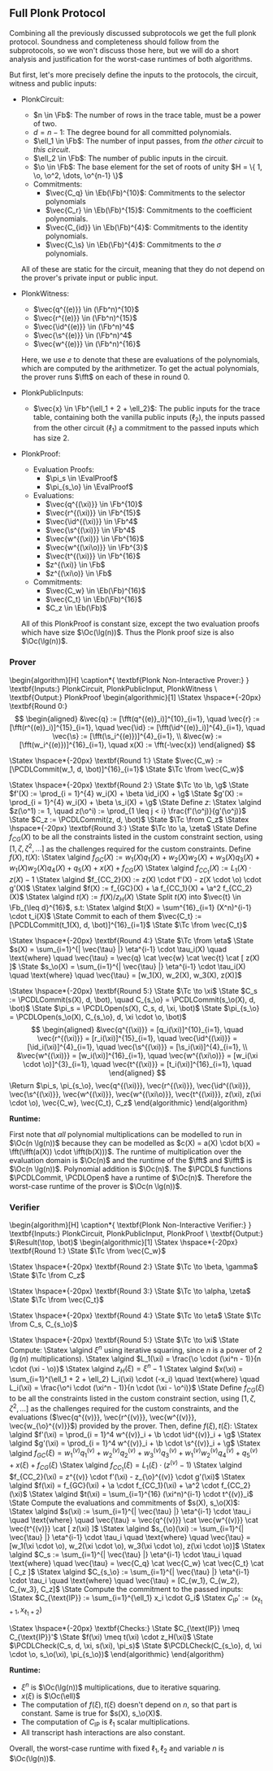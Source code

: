 ## Full Plonk Protocol

Combining all the previously discussed subprotocols we get the full plonk
protocol. Soundness and completeness should follow from the subprotocols, so
we won't discuss those here, but we will do a short analysis and justification
for the worst-case runtimes of both algorithms.

But first, let's more precisely define the inputs to the protocols, the
circuit, witness and public inputs:

- PlonkCircuit:
  - $n \in \Fb$: The number of rows in the trace table, must be a power of two.
  - $d = n - 1$: The degree bound for all committed polynomials.
  - $\ell_1 \in \Fb$: The number of input passes, from _the other circuit_ to _this circuit_.
  - $\ell_2 \in \Fb$: The number of public inputs in the circuit.
  - $\o \in \Fb$: The base element for the set of roots of unity $H = \{ 1, \o, \o^2, \dots, \o^{n-1} \}$
  - Commitments:
    - $\vec{C_q} \in \Eb(\Fb)^{10}$: Commitments to the selector polynomials
    - $\vec{C_r} \in \Eb(\Fb)^{15}$: Commitments to the coefficient polynomials.
    - $\vec{C_{id}} \in \Eb(\Fb)^{4}$: Commitments to the identity polynomials.
    - $\vec{C_\s} \in \Eb(\Fb)^{4}$: Commitments to the $\sigma$ polynomials.

  All of these are static for the circuit, meaning that they do not depend on
  the prover's private input or public input.
- PlonkWitness:
  - $\vec{q^{(e)}} \in (\Fb^n)^{10}$
  - $\vec{r^{(e)}} \in (\Fb^n)^{15}$
  - $\vec{\id^{(e)}} \in (\Fb^n)^4$
  - $\vec{\s^{(e)}} \in (\Fb^n)^4$
  - $\vec{w^{(e)}} \in (\Fb^n)^{16}$

  Here, we use $e$ to denote that these are evaluations of the polynomials,
  which are computed by the arithmetizer. To get the actual polynomials,
  the prover runs $\fft$ on each of these in round 0.
- PlonkPublicInputs:
  - $\vec{x} \in \Fb^{\ell_1 + 2 + \ell_2}$: The public inputs for the trace
    table, containing both the vanilla public inputs ($\ell_2$), the inputs
    passed from the other circuit ($\ell_1$) a commitment to the passed inputs
    which has size 2.
- PlonkProof:
  - Evaluation Proofs:
    - $\pi_s \in \EvalProof$
    - $\pi_{s_\o} \in \EvalProof$
  - Evaluations:
    - $\vec{q^{(\xi)}} \in \Fb^{10}$
    - $\vec{r^{(\xi)}} \in \Fb^{15}$
    - $\vec{\id^{(\xi)}} \in \Fb^4$
    - $\vec{\s^{(\xi)}} \in \Fb^4$
    - $\vec{w^{(\xi)}} \in \Fb^{16}$
    - $\vec{w^{(\xi\o)}} \in \Fb^{3}$
    - $\vec{t^{(\xi)}} \in \Fb^{16}$
    - $z^{(\xi)} \in \Fb$
    - $z^{(\xi\o)} \in \Fb$
  - Commitments:
    - $\vec{C_w} \in \Eb(\Fb)^{16}$
    - $\vec{C_t} \in \Eb(\Fb)^{16}$
    - $C_z \in \Eb(\Fb)$

  All of this PlonkProof is constant size, except the two evaluation proofs which
  have size $\Oc(\lg(n))$. Thus the Plonk proof size is also $\Oc(\lg(n))$.

### Prover

\begin{algorithm}[H]
\caption*{
  \textbf{Plonk Non-Interactive Prover:}
}
\textbf{Inputs:} PlonkCircuit, PlonkPublicInput, PlonkWitness \\
\textbf{Output:} PlonkProof
\begin{algorithmic}[1]
  \Statex \hspace*{-20px} \textbf{Round 0:}
    $$
    \begin{aligned}
      &\vec{q} := [\fft(q^{(e)}_i)]^{10}_{i=1}, \quad
      \vec{r} := [\fft(r^{(e)}_i)]^{15}_{i=1}, \quad
      \vec{\id} := [\fft(\id^{(e)}_i)]^{4}_{i=1}, \quad
      \vec{\s} := [\fft(\s_i^{(e)})]^{4}_{i=1}, \\
      &\vec{w} := [\fft(w_i^{(e)})]^{16}_{i=1}, \quad
      x(X) := \fft(-\vec{x})
    \end{aligned}
    $$

  \Statex \hspace*{-20px} \textbf{Round 1:}
    \State $\vec{C_w} := [\PCDLCommit(w_1, d, \bot)]^{16}_{i=1}$
    \State $\Tc \from \vec{C_w}$

  \Statex \hspace*{-20px} \textbf{Round 2:}
    \State $\Tc \to \b, \g$
    \State $f'(X) := \prod_{i = 1}^{4} w_i(X) + \beta \id_i(X) + \g$
    \State $g'(X) := \prod_{i = 1}^{4} w_i(X) + \beta \s_i(X) + \g$
    \State Define $z$:
      \Statex \algind $z(\o^1) := 1, \quad z(\o^i) := \prod_{1 \leq j < i} \frac{f'(\o^j)}{g'(\o^j)}$
    \State $C_z := \PCDLCommit(z, d, \bot)$
    \State $\Tc \from C_z$
  \Statex \hspace*{-20px} \textbf{Round 3:}
  \State $\Tc \to \a, \zeta$
  \State Define $f_{CG}(X)$ to be all the constraints listed in the custom constraint section, using $[1, \zeta, \zeta^2, \dots]$ as the challenges required for the custom constraints. Define $f(X), t(X)$:
    \Statex \algind $f_{GC}(X) := w_1(X) q_1(X) + w_2(X) w_2(X) + w_3(X) q_3(X) + w_1(X) w_2(X) q_4(X) + q_5(X) + x(X) + f_{CG}(X)$
    \Statex \algind $f_{CC_1}(X) := L_1(X) \cdot z(X) - 1$
    \Statex \algind $f_{CC_2}(X) := z(X) \cdot f'(X) - z(X \cdot \o) \cdot g'(X)$
    \Statex \algind $f(X) := f_{GC}(X) + \a f_{CC_1}(X) + \a^2 f_{CC_2}(X)$
    \Statex \algind $t(X) := f(X) / z_H(X)$
  \State Split $t(X)$ into $\vec{t} \in \Fb_{\leq d}^{16}$, s.t:
    \Statex \algind $t(X) = \sum^{16}_{i=1} (X^n)^{i-1} \cdot t_i(X)$
  \State Commit to each of them $\vec{C_t} := [\PCDLCommit(t_1(X), d, \bot)]^{16}_{i=1}$
  \State $\Tc \from \vec{C_t}$

  \Statex \hspace*{-20px} \textbf{Round 4:}
  \State $\Tc \from \eta$
  \State $s(X) = \sum_{i=1}^{| \vec{\tau} |} \eta^{i-1} \cdot \tau_i(X) \quad \text{where} \quad \vec{\tau} = \vec{q} \cat \vec{w} \cat \vec{t} \cat [ z(X) ]$
  \State $s_\o(X) = \sum_{i=1}^{| \vec{\tau} |} \eta^{i-1} \cdot \tau_i(X) \quad \text{where} \quad \vec{\tau} = [w_1(X), w_2(X), w_3(X), z(X)]$

  \Statex \hspace*{-20px} \textbf{Round 5:}
  \State $\Tc \to \xi$
  \State $C_s := \PCDLCommit(s(X), d, \bot), \quad C_{s_\o} = \PCDLCommit(s_\o(X), d, \bot)$
  \State $\pi_s = \PCDLOpen(s(X), C_s, d, \xi, \bot)$
  \State $\pi_{s_\o} = \PCDLOpen(s_\o(X), C_{s_\o}, d, \xi \cdot \o, \bot)$
    $$
    \begin{aligned}
      &\vec{q^{(\xi)}} = [q_i(\xi)]^{10}_{i=1}, \quad
      \vec{r^{(\xi)}} = [r_i(\xi)]^{15}_{i=1}, \quad
      \vec{\id^{(\xi)}} = [\id_i(\xi)]^{4}_{i=1}, \quad
      \vec{\s^{(\xi)}} = [\s_i(\xi)]^{4}_{i=1}, \\
      &\vec{w^{(\xi)}} = [w_i(\xi)]^{16}_{i=1}, \quad
      \vec{w^{(\xi\o)}} = [w_i(\xi \cdot \o)]^{3}_{i=1}, \quad
      \vec{t^{(\xi)}} = [t_i(\xi)]^{16}_{i=1}, \quad
    \end{aligned}
    $$
  \Return $\pi_s, \pi_{s_\o}, \vec{q^{(\xi)}}, \vec{r^{(\xi)}}, \vec{\id^{(\xi)}}, \vec{\s^{(\xi)}}, \vec{w^{(\xi)}}, \vec{w^{(\xi\o)}}, \vec{t^{(\xi)}}, z(\xi), z(\xi \cdot \o), \vec{C_w}, \vec{C_t}, C_z$
  \end{algorithmic}
\end{algorithm}

**Runtime:**

First note that _all_ polynomial multiplications can be modelled to run in
$\Oc(n \lg(n))$ because they can be modelled as $c(X) = a(X) \cdot b(X) =
\fft(\ifft(a(X)) \cdot \ifft(b(X)))$. The runtime of multiplication over
the evaluation domain is $\Oc(n)$ and the runtime of the $\fft$ and $\ifft$
is $\Oc(n \lg(n))$. Polynomial addition is $\Oc(n)$. The $\PCDL$ functions
$\PCDLCommit, \PCDLOpen$ have a runtime of $\Oc(n)$. Therefore the worst-case
runtime of the prover is $\Oc(n \lg(n))$.

### Verifier

\begin{algorithm}[H]
\caption*{
  \textbf{Plonk Non-Interactive Verifier:}
}
\textbf{Inputs:} PlonkCircuit, PlonkPublicInput, PlonkProof \\
\textbf{Output:} $\Result(\top, \bot)$
\begin{algorithmic}[1]
  \Statex \hspace*{-20px} \textbf{Round 1:}
  \State $\Tc \from \vec{C_w}$

  \Statex \hspace*{-20px} \textbf{Round 2:}
  \State $\Tc \to \beta, \gamma$
  \State $\Tc \from C_z$


  \Statex \hspace*{-20px} \textbf{Round 3:}
  \State $\Tc \to \alpha, \zeta$
  \State $\Tc \from \vec{C_t}$

  \Statex \hspace*{-20px} \textbf{Round 4:}
  \State $\Tc \to \eta$
  \State $\Tc \from C_s, C_{s_\o}$

  \Statex \hspace*{-20px} \textbf{Round 5:}
  \State $\Tc \to \xi$
  \State Compute:
    \Statex \algind $\xi^n$ using iterative squaring, since $n$ is a power of 2 ($\lg(n)$ multiplications).
    \Statex \algind $L_1(\xi) = \frac{\o \cdot (\xi^n - 1)}{n \cdot (\xi - \o)}$
    \Statex \algind $z_H(\xi) = \xi^n - 1$
    \Statex \algind $x(\xi) = \sum_{i=1}^{\ell_1 + 2 + \ell_2} L_i(\xi) \cdot (-x_i) \quad \text{where} \quad L_i(\xi) = \frac{\o^i \cdot (\xi^n - 1)}{n \cdot (\xi - \o^i)}$
  \State Define $f_{CG}(\xi)$ to be all the constraints listed in the custom constraint
  section, using $[1, \zeta, \zeta^2, \dots]$ as the challenges required for the
  custom constraints, and the evaluations ($\vec{q^{(v)}}, \vec{r^{(v)}},
  \vec{w^{(v)}}, \vec{w_{\o}^{(v)}}$) provided by the prover. Then, define $f(\xi), t(\xi)$:
    \Statex \algind $f'(\xi) = \prod_{i = 1}^4 w^{(v)}_i + \b \cdot \id^{(v)}_i + \g$
    \Statex \algind $g'(\xi) = \prod_{i = 1}^4 w^{(v)}_i + \b \cdot \s^{(v)}_i + \g$
    \Statex \algind $f_{GC}(\xi) = w^{(v)}_1 q^{(v)}_1 + w^{(v)}_2 q^{(v)}_2 + w^{(v)}_3 q^{(v)}_3 + w^{(v)}_1 w^{(v)}_2 q^{(v)}_4 + q^{(v)}_5 + x(\xi) + f_{CG}(\xi)$
    \Statex \algind $f_{CC_1}(\xi) = L_1(\xi) \cdot (z^{(v)} - 1)$
    \Statex \algind $f_{CC_2}(\xi) = z^{(v)} \cdot f'(\xi) - z_{\o}^{(v)} \cdot g'(\xi)$
    \Statex \algind $f(\xi) = f_{GC}(\xi) + \a \cdot f_{CC_1}(\xi) + \a^2 \cdot f_{CC_2}(\xi)$
    \Statex \algind $t(\xi) = \sum_{i=1}^{16} (\xi^n)^{i-1} \cdot t^{(v)}_i$
  \State Compute the evaluations and commitments of $s(X), s_\o(X)$:
    \Statex \algind $s(\xi) := \sum_{i=1}^{| \vec{\tau} |} \eta^{i-1} \cdot \tau_i \quad \text{where} \quad \vec{\tau} = \vec{q^{(v)}} \cat \vec{w^{(v)}} \cat \vec{t^{(v)}} \cat [ z(\xi) ]$
    \Statex \algind $s_{\o}(\xi) := \sum_{i=1}^{| \vec{\tau} |} \eta^{i-1} \cdot \tau_i \quad \text{where} \quad \vec{\tau} = [w_1(\xi \cdot \o), w_2(\xi \cdot \o), w_3(\xi \cdot \o), z(\xi \cdot \o)]$
    \Statex \algind $C_s := \sum_{i=1}^{| \vec{\tau} |} \eta^{i-1} \cdot \tau_i \quad \text{where} \quad \vec{\tau} = \vec{C_q} \cat \vec{C_w} \cat \vec{C_t} \cat [ C_z ]$
    \Statex \algind $C_{s_\o} := \sum_{i=1}^{| \vec{\tau} |} \eta^{i-1} \cdot \tau_i \quad \text{where} \quad \vec{\tau} = [C_{w_1}, C_{w_2}, C_{w_3}, C_z]$
  \State Compute the commitment to the passed inputs:
    \Statex $C_{\text{IP}} := \sum_{i=1}^{\ell_1} x_i \cdot G_i$
    \Statex $C_{\text{IP}}' := (x_{\ell_1 + 1}, x_{\ell_1 + 2})$

  \Statex \hspace*{-20px} \textbf{Checks:}
  \State $C_{\text{IP}} \meq C_{\text{IP}}'$
  \State $f(\xi) \meq t(\xi) \cdot z_H(\xi)$
  \State $\PCDLCheck(C_s, d, \xi, s(\xi), \pi_s)$
  \State $\PCDLCheck(C_{s_\o}, d, \xi \cdot \o, s_\o(\xi), \pi_{s_\o})$
\end{algorithmic}
\end{algorithm}

**Runtime:**

- $\xi^n$ is $\Oc(\lg(n))$ multiplications, due to iterative squaring.
- $x(\xi)$ is $\Oc(\ell)$
- The computation of $f(\xi), t(\xi)$ doesn't depend on $n$, so that part is constant. Same is true for $s(X), s_\o(X)$.
- The computation of $C_{\text{IP}}$ is $\ell_1$ scalar multiplications.
- All transcript hash interactions are also constant.

Overall, the worst-case runtime with fixed $\ell_1, \ell_2$ and variable $n$
is $\Oc(\lg(n))$.
